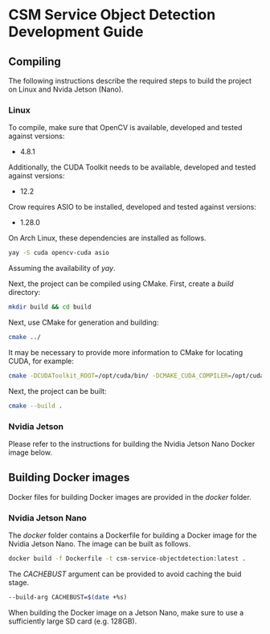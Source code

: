 # CSM Service Object Detection Development Guide

## Compiling

The following instructions describe the required steps to build the project on Linux and Nvida Jetson (Nano).

### Linux

To compile, make sure that OpenCV is available, developed and tested against versions:

- 4.8.1

Additionally, the CUDA Toolkit needs to be available, developed and tested against versions:

- 12.2

Crow requires ASIO to be installed, developed and tested against versions:

- 1.28.0

On Arch Linux, these dependencies are installed as follows.

```bash
yay -S cuda opencv-cuda asio
```

Assuming the availability of _yay_.

Next, the project can be compiled using CMake. First, create a _build_ directory:

```bash
mkdir build && cd build
```

Next, use CMake for generation and building:

```bash
cmake ../
```

It may be necessary to provide more information to CMake for locating CUDA, for example:

```bash
cmake -DCUDAToolkit_ROOT=/opt/cuda/bin/ -DCMAKE_CUDA_COMPILER=/opt/cuda/bin/nvcc ../
```

Next, the project can be built:

```bash
cmake --build .
```

### Nvidia Jetson

Please refer to the instructions for building the Nvidia Jetson Nano Docker image below.

## Building Docker images

Docker files for building Docker images are provided in the _docker_ folder.

### Nvidia Jetson Nano

The _docker_ folder contains a Dockerfile for building a Docker image for the Nvidia Jetson Nano.
The image can be built as follows.

```bash
docker build -f Dockerfile -t csm-service-objectdetection:latest .
```

The _CACHEBUST_ argument can be provided to avoid caching the buid stage.

```bash
--build-arg CACHEBUST=$(date +%s)
```

When building the Docker image on a Jetson Nano, make sure to use a sufficiently large SD card (e.g. 128GB).
